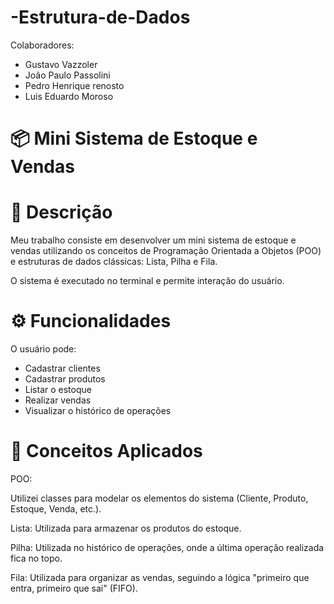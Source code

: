 # -Estrutura-de-Dados

Colaboradores:
  - Gustavo Vazzoler
  - João Paulo Passolini
  - Pedro Henrique renosto
  - Luis Eduardo Moroso

# 📦 Mini Sistema de Estoque e Vendas

# 📖 Descrição

Meu trabalho consiste em desenvolver um mini sistema de estoque e vendas utilizando os conceitos de Programação Orientada a Objetos (POO) e estruturas de dados clássicas: Lista, Pilha e Fila.

O sistema é executado no terminal e permite interação do usuário.

# ⚙️ Funcionalidades

O usuário pode:

  - Cadastrar clientes
  - Cadastrar produtos
  - Listar o estoque
  - Realizar vendas
  - Visualizar o histórico de operações

# 🧩 Conceitos Aplicados

POO:

Utilizei classes para modelar os elementos do sistema (Cliente, Produto, Estoque, Venda, etc.).

Lista:
Utilizada para armazenar os produtos do estoque.

Pilha:
Utilizada no histórico de operações, onde a última operação realizada fica no topo.

Fila:
Utilizada para organizar as vendas, seguindo a lógica "primeiro que entra, primeiro que sai" (FIFO).


